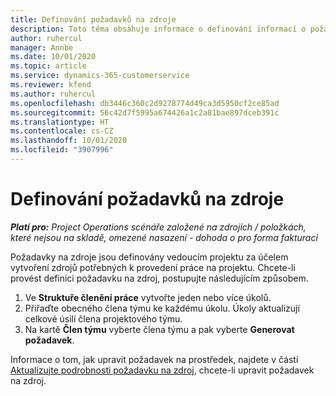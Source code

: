 ```yaml
---
title: Definování požadavků na zdroje
description: Toto téma obsahuje informace o definování informací o požadavcích na zdroj.
author: ruhercul
manager: Annbe
ms.date: 10/01/2020
ms.topic: article
ms.service: dynamics-365-customerservice
ms.reviewer: kfend
ms.author: ruhercul
ms.openlocfilehash: db3446c360c2d9278774d49ca3d5950cf2ce85ad
ms.sourcegitcommit: 56c42d7f5995a674426a1c2a81bae897dceb391c
ms.translationtype: HT
ms.contentlocale: cs-CZ
ms.lasthandoff: 10/01/2020
ms.locfileid: "3907996"
---
```

# <a name="define-resource-requirements"></a>Definování požadavků na zdroje

_**Platí pro:** Project Operations scénáře založené na zdrojích / položkách, které nejsou na skladě, omezené nasazení - dohoda o pro forma fakturaci_

Požadavky na zdroje jsou definovány vedoucím projektu za účelem vytvoření zdrojů potřebných k provedení práce na projektu. Chcete-li provést definici požadavku na zdroj, postupujte následujícím způsobem.

1.  Ve **Struktuře členění práce** vytvořte jeden nebo více úkolů.
2.  Přiřaďte obecného člena týmu ke každému úkolu. Úkoly aktualizují celkové úsilí člena projektového týmu.
3.  Na kartě **Člen týmu** vyberte člena týmu a pak vyberte **Generovat požadavek**.

Informace o tom, jak upravit požadavek na prostředek, najdete v části [Aktualizujte podrobnosti požadavku na zdroj](define-resource-requirements.md), chcete-li upravit požadavek na zdroj.